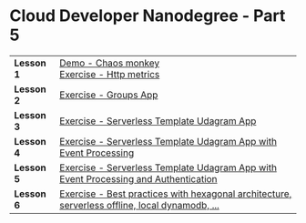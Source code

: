 # Cloud Developer Nanodegree - Part 5

<table>
  <tr>
    <td><b>Lesson 1</b></td>
    <td>
      <a href="./part5-l1-chaos-monkey/">Demo - Chaos monkey</a></br>
      <a href="./part5-l1-exercise-http-metrics/">Exercise - Http metrics</a>
    </td>
  </tr>
  <tr>
    <td><b>Lesson 2</b></td>
    <td><a href="./part5-l2-exercise-groups-app/">Exercise - Groups App</a></td>
  </tr>
  <tr>
    <td><b>Lesson 3</b></td>
    <td><a href="./part5-l3-exercise-serverless-template/udagram-app">Exercise - Serverless Template Udagram App</a></td>
  </tr>
  <tr>
    <td><b>Lesson 4</b></td>
    <td><a href="./part5-l4-exercise-serverless-event-processing/">Exercise - Serverless Template Udagram App with Event Processing</a></td>
  </tr>
  <tr>
    <td><b>Lesson 5</b></td>
    <td><a href="./part5-l5-exercise-serverless-authentication/">Exercise - Serverless Template Udagram App with Event Processing and Authentication</a></td>
  </tr>
  <tr>
    <td><b>Lesson 6</b></td>
    <td><a href="./part5-l6-exercise-best-practices/">Exercise - Best practices with hexagonal architecture, serverless offline, local dynamodb, ...</a></td>
  </tr>
</table>